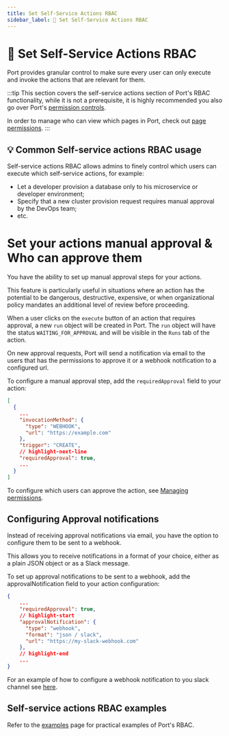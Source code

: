```yaml
---
title: Set Self-Service Actions RBAC
sidebar_label: 🔐 Set Self-Service Actions RBAC
---
```


# 🔐 Set Self-Service Actions RBAC

Port provides granular control to make sure every user can only execute and invoke the actions that are relevant for them.

:::tip
This section covers the self-service actions section of Port's RBAC functionality, while it is not a prerequisite, it is highly recommended you also go over Port's [permission controls](../../sso-rbac/rbac/rbac.md).

In order to manage who can view which pages in Port, check out [page permissions](../../customize-pages-dashboards-and-plugins/page/tutorial.md#page-permissions).
:::

## 💡 Common Self-service actions RBAC usage

Self-service actions RBAC allows admins to finely control which users can execute which self-service actions, for example:

- Let a developer provision a database only to his microservice or developer environment;
- Specify that a new cluster provision request requires manual approval by the DevOps team;
- etc.

# Set your actions manual approval & Who can approve them

You have the ability to set up manual approval steps for your actions.

This feature is particularly useful in situations where an action has the potential to be dangerous, destructive, expensive, or when organizational policy mandates an additional level of review before proceeding.

When a user clicks on the `execute` button of an action that requires approval, a new `run` object will be created in Port. The `run` object will have the status `WAITING_FOR_APPROVAL` and will be visible in the `Runs` tab of the action.

On new approval requests, Port will send a notification via email to the users that has the permissions to approve it or a webhook notification to a configured url.

To configure a manual approval step, add the `requiredApproval` field to your action:

```json showLineNumbers
[
  {
    ...
    "invocationMethod": {
      "type": "WEBHOOK",
      "url": "https://example.com"
    },
    "trigger": "CREATE",
    // highlight-next-line
    "requiredApproval": true,
    ...
  }
]
```

To configure which users can approve the action, see [Managing permissions](/docs/create-self-service-experiences/set-self-service-actions-rbac/examples.md#setting-action-permissions).

## Configuring Approval notifications

Instead of receiving approval notifications via email, you have the option to configure them to be sent to a webhook.

This allows you to receive notifications in a format of your choice, either as a plain JSON object or as a Slack message.

To set up approval notifications to be sent to a webhook, add the approvalNotification field to your action configuration:

```json showLineNumbers
{
    ...
    "requiredApproval": true,
    // highlight-start
    "approvalNotification": {
      "type": "webhook",
      "format": "json / slack",
      "url": "https://my-slack-webhook.com"
    },
    // highlight-end
    ...
}
```

For an example of how to configure a webhook notification to you slack channel see [here](/docs/create-self-service-experiences/set-self-service-actions-rbac/examples.md#setting-up-a-slack-notification).

## Self-service actions RBAC examples

Refer to the [examples](./examples.md) page for practical examples of Port's RBAC.
